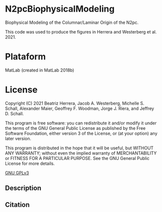 # N2pcBiophysicalModeling
 Biophysical Modeling of the Columnar/Laminar Origin of the N2pc.

This code was used to produce the figures in Herrera and Westerberg et al. 2021.

# Plataform
MatLab (created in MatLab 2018b)

# License
Copyright (C) 2021 Beatriz Herrera, Jacob A. Westerberg, Michelle S. Schall, Alexander Maier, Geoffrey F. Woodman, Jorge J. Riera, and Jeffrey D. Schall.

This program is free software: you can redistribute it and/or modify it under the terms of the GNU General Public License as published by the Free Software Foundation, either version 3 of the License, or (at your option) any later version.

This program is distributed in the hope that it will be useful, but WITHOUT ANY WARRANTY; without even the implied warranty of MERCHANTABILITY or FITNESS FOR A PARTICULAR PURPOSE. See the GNU General Public License for more details.

[GNU GPLv3](https://choosealicense.com/licenses/gpl-3.0/)

## Description

## Citation

